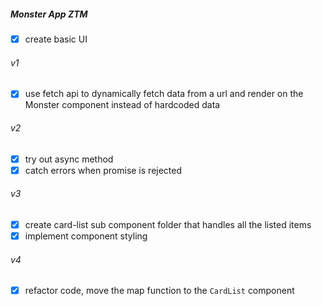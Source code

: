 ##### Monster App ZTM

- [x] create basic UI

###### v1
- [x] use fetch api to dynamically fetch data from a url and render on the Monster component instead of hardcoded data

###### v2 
- [x] try out async method 
- [x] catch errors when promise is rejected

###### v3
- [x] create card-list sub component folder that handles all the listed items
- [x] implement component styling

###### v4
- [x] refactor code, move the map function to the `CardList` component

